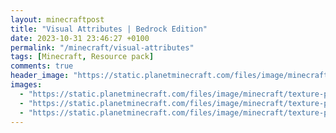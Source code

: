 ```yaml
---
layout: minecraftpost
title: "Visual Attributes | Bedrock Edition"
date: 2023-10-31 23:46:27 +0100
permalink: "/minecraft/visual-attributes"
tags: [Minecraft, Resource pack]
comments: true
header_image: "https://static.planetminecraft.com/files/image/minecraft/texture-pack/2022/796/16101902-visualattributesproject_l.webp"
images:
  - "https://static.planetminecraft.com/files/image/minecraft/texture-pack/2022/796/16099411-screenshot_l.webp"
  - "https://static.planetminecraft.com/files/image/minecraft/texture-pack/2022/796/16099409-screenshot_l.webp"
  - "https://static.planetminecraft.com/files/image/minecraft/texture-pack/2022/796/16099408-screenshot_l.webp"
---
```

